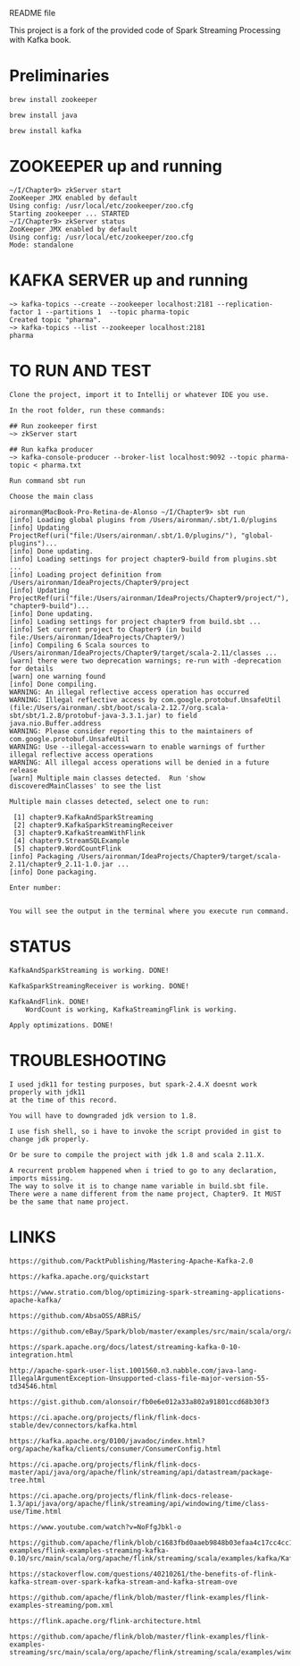 README file

This project is a fork of the provided code of Spark Streaming Processing with Kafka book. 

# Preliminaries

	brew install zookeeper

	brew install java

	brew install kafka


# ZOOKEEPER up and running
	~/I/Chapter9> zkServer start
	ZooKeeper JMX enabled by default
	Using config: /usr/local/etc/zookeeper/zoo.cfg
	Starting zookeeper ... STARTED
	~/I/Chapter9> zkServer status
	ZooKeeper JMX enabled by default
	Using config: /usr/local/etc/zookeeper/zoo.cfg
	Mode: standalone

# KAFKA SERVER up and running 

	~> kafka-topics --create --zookeeper localhost:2181 --replication-factor 1 --partitions 1  --topic pharma-topic
	Created topic "pharma".
	~> kafka-topics --list --zookeeper localhost:2181
	pharma

# TO RUN AND TEST
	
	Clone the project, import it to Intellij or whatever IDE you use.

	In the root folder, run these commands:

	## Run zookeeper first
	~> zkServer start 

	## Run kafka producer
	~> kafka-console-producer --broker-list localhost:9092 --topic pharma-topic < pharma.txt

	Run command sbt run

	Choose the main class

	aironman@MacBook-Pro-Retina-de-Alonso ~/I/Chapter9> sbt run
	[info] Loading global plugins from /Users/aironman/.sbt/1.0/plugins
	[info] Updating ProjectRef(uri("file:/Users/aironman/.sbt/1.0/plugins/"), "global-plugins")...
	[info] Done updating.
	[info] Loading settings for project chapter9-build from plugins.sbt ...
	[info] Loading project definition from /Users/aironman/IdeaProjects/Chapter9/project
	[info] Updating ProjectRef(uri("file:/Users/aironman/IdeaProjects/Chapter9/project/"), "chapter9-build")...
	[info] Done updating.
	[info] Loading settings for project chapter9 from build.sbt ...
	[info] Set current project to Chapter9 (in build file:/Users/aironman/IdeaProjects/Chapter9/)
	[info] Compiling 6 Scala sources to /Users/aironman/IdeaProjects/Chapter9/target/scala-2.11/classes ...
	[warn] there were two deprecation warnings; re-run with -deprecation for details
	[warn] one warning found
	[info] Done compiling.
	WARNING: An illegal reflective access operation has occurred
	WARNING: Illegal reflective access by com.google.protobuf.UnsafeUtil (file:/Users/aironman/.sbt/boot/scala-2.12.7/org.scala-sbt/sbt/1.2.8/protobuf-java-3.3.1.jar) to field java.nio.Buffer.address
	WARNING: Please consider reporting this to the maintainers of com.google.protobuf.UnsafeUtil
	WARNING: Use --illegal-access=warn to enable warnings of further illegal reflective access operations
	WARNING: All illegal access operations will be denied in a future release
	[warn] Multiple main classes detected.  Run 'show discoveredMainClasses' to see the list

	Multiple main classes detected, select one to run:

	 [1] chapter9.KafkaAndSparkStreaming
	 [2] chapter9.KafkaSparkStreamingReceiver
	 [3] chapter9.KafkaStreamWithFlink
	 [4] chapter9.StreamSQLExample
	 [5] chapter9.WordCountFlink
	[info] Packaging /Users/aironman/IdeaProjects/Chapter9/target/scala-2.11/chapter9_2.11-1.0.jar ...
	[info] Done packaging.

	Enter number: 


	You will see the output in the terminal where you execute run command.

# STATUS

	KafkaAndSparkStreaming is working. DONE!

	KafkaSparkStreamingReceiver is working. DONE!

	KafkaAndFlink. DONE!
		WordCount is working, KafkaStreamingFlink is working. 

	Apply optimizations. DONE!

# TROUBLESHOOTING

	I used jdk11 for testing purposes, but spark-2.4.X doesnt work properly with jdk11 
	at the time of this record. 
	
	You will have to downgraded jdk version to 1.8. 

	I use fish shell, so i have to invoke the script provided in gist to change jdk properly.

	Or be sure to compile the project with jdk 1.8 and scala 2.11.X.

	A recurrent problem happened when i tried to go to any declaration, imports missing. 
	The way to solve it is to change name variable in build.sbt file. 
	There were a name different from the name project, Chapter9. It MUST be the same that name project. 

# LINKS

	https://github.com/PacktPublishing/Mastering-Apache-Kafka-2.0

	https://kafka.apache.org/quickstart

	https://www.stratio.com/blog/optimizing-spark-streaming-applications-apache-kafka/

	https://github.com/AbsaOSS/ABRiS/

	https://github.com/eBay/Spark/blob/master/examples/src/main/scala/org/apache/spark/examples/streaming/DirectKafkaWordCount.scala

	https://spark.apache.org/docs/latest/streaming-kafka-0-10-integration.html

	http://apache-spark-user-list.1001560.n3.nabble.com/java-lang-IllegalArgumentException-Unsupported-class-file-major-version-55-td34546.html

	https://gist.github.com/alonsoir/fb0e6e012a33a802a91801ccd68b30f3

	https://ci.apache.org/projects/flink/flink-docs-stable/dev/connectors/kafka.html

	https://kafka.apache.org/0100/javadoc/index.html?org/apache/kafka/clients/consumer/ConsumerConfig.html

	https://ci.apache.org/projects/flink/flink-docs-master/api/java/org/apache/flink/streaming/api/datastream/package-tree.html

	https://ci.apache.org/projects/flink/flink-docs-release-1.3/api/java/org/apache/flink/streaming/api/windowing/time/class-use/Time.html

	https://www.youtube.com/watch?v=NoFfgJbkl-o

	https://github.com/apache/flink/blob/c1683fbd0aaeb9848b03efaa4c17cc4cc159711c/flink-examples/flink-examples-streaming-kafka-0.10/src/main/scala/org/apache/flink/streaming/scala/examples/kafka/Kafka010Example.scala

	https://stackoverflow.com/questions/40210261/the-benefits-of-flink-kafka-stream-over-spark-kafka-stream-and-kafka-stream-ove

	https://github.com/apache/flink/blob/master/flink-examples/flink-examples-streaming/pom.xml

	https://flink.apache.org/flink-architecture.html

	https://github.com/apache/flink/blob/master/flink-examples/flink-examples-streaming/src/main/scala/org/apache/flink/streaming/scala/examples/windowing/SessionWindowing.scala

	
	